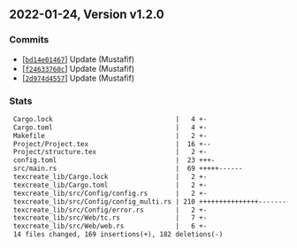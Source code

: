 ## 2022-01-24, Version v1.2.0
### Commits
- [[`bd14e01467`](http://github.com/MKProj/texcreate.git/commit/bd14e0146769eecaa4aae80c042c7a8a8d3be656)] Update (Mustafif)
- [[`f24633760c`](http://github.com/MKProj/texcreate.git/commit/f24633760c98955eb307196bdd53082d597ecdbd)] Update (Mustafif)
- [[`2d974d4557`](http://github.com/MKProj/texcreate.git/commit/2d974d45570282ccaa06eddda3b211a9d5b57880)] Update (Mustafif)

### Stats
```diff
 Cargo.lock                               |   4 +-
 Cargo.toml                               |   4 +-
 Makefile                                 |   2 +-
 Project/Project.tex                      |  16 +--
 Project/structure.tex                    |   2 +-
 config.toml                              |  23 +++-
 src/main.rs                              |  69 +++++------
 texcreate_lib/Cargo.lock                 |   2 +-
 texcreate_lib/Cargo.toml                 |   2 +-
 texcreate_lib/src/Config/config.rs       |   2 +-
 texcreate_lib/src/Config/config_multi.rs | 210 +++++++++++++++-----------------
 texcreate_lib/src/Config/error.rs        |   2 +-
 texcreate_lib/src/Web/tc.rs              |   7 +-
 texcreate_lib/src/Web/web.rs             |   6 +-
 14 files changed, 169 insertions(+), 182 deletions(-)
```


